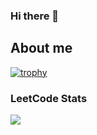 ### Hi there 👋

<!--
**yuriy-vasilev/yuriy-vasilev** is a ✨ _special_ ✨ repository because its `README.md` (this file) appears on your GitHub profile.

Here are some ideas to get you started:

- 🔭 I’m currently working on ...
- 🌱 I’m currently learning ...
- 👯 I’m looking to collaborate on ...
- 🤔 I’m looking for help with ...
- 💬 Ask me about ...
- 📫 How to reach me: ...
- 😄 Pronouns: ...
- ⚡ Fun fact: ...
-->

## About me
[![trophy](https://github-profile-trophy.vercel.app/?username=yuriy-vasilev)](https://github.com/yuriy-vasilev/github-profile-trophy)

### LeetCode Stats
![](https://leetcard.jacoblin.cool/yvasilev)

<!--
### 📋 Languages

- ![PHP](https://img.shields.io/badge/php-%23777BB4.svg?style=for-the-badge&logo=php&logoColor=white)
- ![Go](https://img.shields.io/badge/go-%2300ADD8.svg?style=for-the-badge&logo=go&logoColor=white)
- ![Python](https://img.shields.io/badge/python-3670A0?style=for-the-badge&logo=python&logoColor=ffdd54)
- ![JavaScript](https://img.shields.io/badge/javascript-%23323330.svg?style=for-the-badge&logo=javascript&logoColor=%23F7DF1E)


### 📚 Frameworks, Platforms and Libraries

- ![Laravel](https://img.shields.io/badge/laravel-%23FF2D20.svg?style=for-the-badge&logo=laravel&logoColor=white)
- ![jQuery](https://img.shields.io/badge/jquery-%230769AD.svg?style=for-the-badge&logo=jquery&logoColor=white)

### 🔬 CI

- ![GitLab CI](https://img.shields.io/badge/gitlab%20ci-%23181717.svg?style=for-the-badge&logo=gitlab&logoColor=white)
- ![TeamCity](https://img.shields.io/badge/teamcity-000000.svg?style=for-the-badge&logo=teamcity&logoColor=white)
- ![TravisCI](https://img.shields.io/badge/travis%20ci-%232B2F33.svg?style=for-the-badge&logo=travis&logoColor=white)

### 💾 Databases

- ![Postgres](https://img.shields.io/badge/postgres-%23316192.svg?style=for-the-badge&logo=postgresql&logoColor=white)
- ![MariaDB](https://img.shields.io/badge/MariaDB-003545?style=for-the-badge&logo=mariadb&logoColor=white)
- ![MongoDB](https://img.shields.io/badge/MongoDB-%234ea94b.svg?style=for-the-badge&logo=mongodb&logoColor=white)
-->

